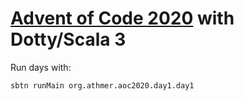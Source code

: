 # [Advent of Code 2020](https://adventofcode.com/2020) with Dotty/Scala 3

Run days with:

    sbtn runMain org.athmer.aoc2020.day1.day1

